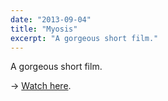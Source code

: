 ```yaml
---
date: "2013-09-04"
title: "Myosis"
excerpt: "A gorgeous short film."
---
```


A gorgeous short film.

→ [Watch here](https://vimeo.com/73617382).
